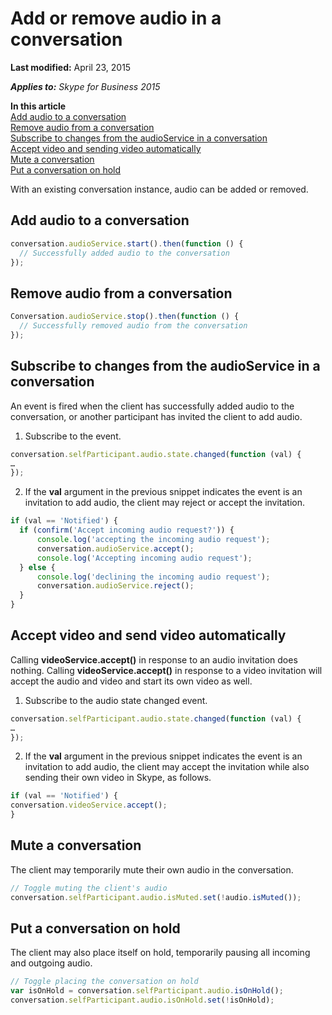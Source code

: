 
# Add or remove audio in a conversation

 **Last modified:** April 23, 2015

 _**Applies to:** Skype for Business 2015_

 **In this article**  
[Add audio to a conversation](#sectionSection0)  
[Remove audio from a conversation](#sectionSection1)  
[Subscribe to changes from the audioService in a conversation](#sectionSection2)  
[Accept video and sending video automatically](#sectionSection3)  
[Mute a conversation](#sectionSection4)  
[Put a conversation on hold](#sectionSection5)  


With an existing conversation instance, audio can be added or removed. 

## Add audio to a conversation
<a name="sectionSection0"> </a>



  ```js
  conversation.audioService.start().then(function () {
	// Successfully added audio to the conversation
});

  ```


## Remove audio from a conversation
<a name="sectionSection1"> </a>




  ```js
  Conversation.audioService.stop().then(function () {
	// Successfully removed audio from the conversation
});

  ```


## Subscribe to changes from the audioService in a conversation
<a name="sectionSection2"> </a>

An event is fired when the client has successfully added audio to the conversation, or another participant has invited the client to add audio. 


1. Subscribe to the event.
    

  ```js
  conversation.selfParticipant.audio.state.changed(function (val) {
…
});

  ```

2. If the **val** argument in the previous snippet indicates the event is an invitation to add audio, the client may reject or accept the invitation.
    

  ```js
  if (val == 'Notified') {
    if (confirm('Accept incoming audio request?')) {
        console.log('accepting the incoming audio request');
        conversation.audioService.accept();
        console.log('Accepting incoming audio request');
    } else {
        console.log('declining the incoming audio request');
        conversation.audioService.reject();
    }
}
  ```


## Accept video and send video automatically
<a name="sectionSection3"> </a>

Calling **videoService.accept()** in response to an audio invitation does nothing. Calling **videoService.accept()** in response to a video invitation will accept the audio and video and start its own video as well.


1. Subscribe to the audio state changed event.
    

  ```js
  conversation.selfParticipant.audio.state.changed(function (val) {
…
});

  ```

2. If the **val** argument in the previous snippet indicates the event is an invitation to add audio, the client may accept the invitation while also sending their own video in Skype, as follows.

    
  ```js
  if (val == 'Notified') {
conversation.videoService.accept();
}

  ```


## Mute a conversation
<a name="sectionSection4"> </a>


The client may temporarily mute their own audio in the conversation.
    

  ```js
  // Toggle muting the client's audio
conversation.selfParticipant.audio.isMuted.set(!audio.isMuted());

  ```


## Put a conversation on hold
<a name="sectionSection5"> </a>

The client may also place itself on hold, temporarily pausing all incoming and outgoing audio.
    

  ```js
  // Toggle placing the conversation on hold
var isOnHold = conversation.selfParticipant.audio.isOnHold();
conversation.selfParticipant.audio.isOnHold.set(!isOnHold);

  ```

